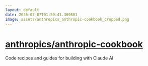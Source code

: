 ```yaml
---
layout: default
date: 2025-07-07T01:50:41.369801
image: assets/anthropics_anthropic-cookbook_cropped.png
---
```


# [anthropics/anthropic-cookbook](https://github.com/anthropics/anthropic-cookbook)

Code recipes and guides for building with Claude AI
